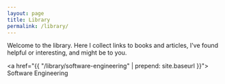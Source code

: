 ```yaml
---
layout: page
title: Library
permalink: /library/
---
```


Welcome to the library.  Here I collect links to books and articles,
I've found helpful or interesting, and might be to you.

<i class="fas fa-code"></i>
<a href="{{ "/library/software-engineering" | prepend: site.baseurl }}"> Software Engineering</a>
